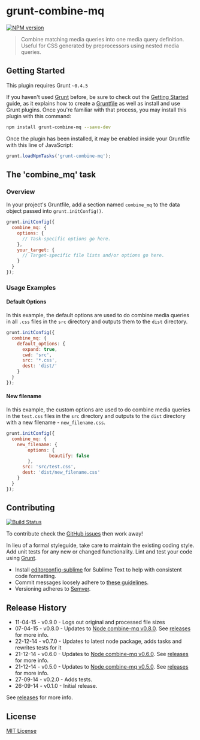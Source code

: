 # grunt-combine-mq
[![NPM version][npm-image]][npm-url]

> Combine matching media queries into one media query definition. Useful for CSS generated by preprocessors using nested media queries.

## Getting Started
This plugin requires Grunt `~0.4.5`

If you haven't used [Grunt](http://gruntjs.com/) before, be sure to check out the [Getting Started](http://gruntjs.com/getting-started) guide, as it explains how to create a [Gruntfile](http://gruntjs.com/sample-gruntfile) as well as install and use Grunt plugins. Once you're familiar with that process, you may install this plugin with this command:

```sh
npm install grunt-combine-mq --save-dev
```

Once the plugin has been installed, it may be enabled inside your Gruntfile with this line of JavaScript:

```js
grunt.loadNpmTasks('grunt-combine-mq');
```

## The 'combine_mq' task

### Overview
In your project's Gruntfile, add a section named `combine_mq` to the data object passed into `grunt.initConfig()`.

```js
grunt.initConfig({
  combine_mq: {
    options: {
      // Task-specific options go here.
    },
    your_target: {
      // Target-specific file lists and/or options go here.
    }
  }
});
```

### Usage Examples

#### Default Options
In this example, the default options are used to do combine media queries in all `.css` files in the `src` directory and outputs them to the `dist` directory.

```js
grunt.initConfig({
  combine_mq: {
    default_options: {
      expand: true,
      cwd: 'src',
      src: '*.css',
      dest: 'dist/'
    }
  }
});
```

#### New filename
In this example, the custom options are used to do combine media queries in the `test.css` files in the `src` directory and outputs to the `dist` directory with a new filename - `new_filename.css`.

```js
grunt.initConfig({
  combine_mq: {
    new_filename: {
    	options: {
				beautify: false
    	},
      src: 'src/test.css',
      dest: 'dist/new_filename.css'
    }
  }
});

```

## Contributing
[![Build Status][travis-image]][travis-url]

To contribute check the [GitHub issues](https://github.com/buildingblocks/grunt-combine-mq/issues) then work away!

In lieu of a formal styleguide, take care to maintain the existing coding style. Add unit tests for any new or changed functionality. Lint and test your code using [Grunt](http://gruntjs.com/).

* Install [editorconfig-sublime](https://github.com/sindresorhus/editorconfig-sublime) for Sublime Text to help with consistent code formatting.
* Commit messages loosely adhere to [these guidelines](https://github.com/angular/angular.js/blob/master/CONTRIBUTING.md#commit).
* Versioning adheres to [Semver](http://semver.org).

## Release History
* 11-04-15 - v0.9.0 - Logs out original and processed file sizes
* 07-04-15 - v0.8.0 - Updates to [Node combine-mq v0.8.0](https://github.com/frontendfriends/node-combine-mq/releases/tag/v0.8.0). See [releases](https://github.com/frontendfriends/node-combine-mq/releases) for more info.
* 22-12-14 - v0.7.0 - Updates to latest node package, adds tasks and rewrites tests for it
* 21-12-14 - v0.6.0 - Updates to [Node combine-mq v0.6.0](https://github.com/frontendfriends/node-combine-mq/releases/tag/v0.6.0). See [releases](https://github.com/frontendfriends/node-combine-mq/releases) for more info.
* 21-12-14 - v0.5.0 - Updates to [Node combine-mq v0.5.0](https://github.com/frontendfriends/node-combine-mq/releases/tag/v0.5.0). See [releases](https://github.com/frontendfriends/node-combine-mq/releases) for more info.
* 27-09-14 - v0.2.0 - Adds tests.
* 26-09-14 - v0.1.0 - Initial release.

See [releases](https://github.com/frontendfriends/grunt-combine-mq/releases) for more info.

## License
[MIT License](http://building-blocks.mit-license.org)

[npm-image]: https://badge.fury.io/js/grunt-combine-mq.svg
[npm-url]: https://npmjs.org/package/grunt-combine-mq
[travis-image]: https://travis-ci.org/frontendfriends/grunt-combine-mq.svg
[travis-url]: https://travis-ci.org/frontendfriends/grunt-combine-mq
